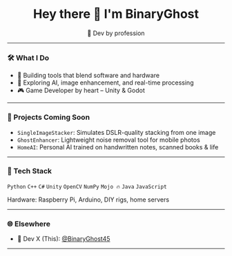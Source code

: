 <h1 align="center">Hey there 👋 I'm BinaryGhost</h1>

<p align="center">
  🧠 Dev by profession 
</p>

---

### 🛠 What I Do

- 🔬 Building tools that blend software and hardware
- 🧮 Exploring AI, image enhancement, and real-time processing
- 🎮 Game Developer by heart – Unity & Godot

---

### 🚀 Projects Coming Soon

- `SingleImageStacker`: Simulates DSLR-quality stacking from one image
- `GhostEnhancer`: Lightweight noise removal tool for mobile photos
- `HomeAI`: Personal AI trained on handwritten notes, scanned books & life

---

### 🧠 Tech Stack

`Python` `C++` `C#` `Unity` `OpenCV` `NumPy` `Mojo 🔥`  `Java` `JavaScript`

Hardware: Raspberry Pi, Arduino, DIY rigs, home servers

---

### 🌐 Elsewhere

- 🧠 Dev X (This): [@BinaryGhost45](https://x.com/Binary_Ghost45)

---


